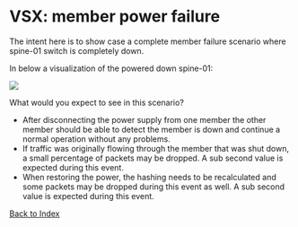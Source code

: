 # VSX: member power failure


The intent here is to show case a complete member failure scenario where spine-01 switch is completely down. 

In below a visualization of the powered down spine-01:

![](../docs-csm/operations/network/network_management_install_guide/img/member_power_failure.png)
 
What would you expect to see in this scenario?

* After disconnecting the power supply from one member the other member should be able to detect the member is down and continue a normal operation without any problems.
* If traffic was originally flowing through the member that was shut down, a small percentage of packets may be dropped. A sub second value is expected during this event.
* When restoring the power, the hashing needs to be recalculated and some packets may be dropped during this event as well. A sub second value is expected during this event.

[Back to Index](#index)

